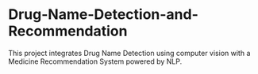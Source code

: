 # Drug-Name-Detection-and-Recommendation
This project integrates Drug Name Detection using computer vision with a Medicine Recommendation System powered by NLP.
